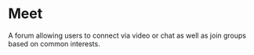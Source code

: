 # Meet
A forum allowing users to connect via video or chat as well as join groups based on common interests.
